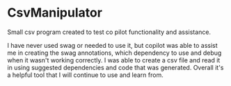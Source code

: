 # CsvManipulator
Small csv program created to test co pilot functionality and assistance.

I have never used swag or needed to use it, but copilot was able to assist me in creating the swag annotations, which
dependency to use and debug when it wasn't working correctly. I was able to create a csv file and read it in using suggested
dependencies and code that was generated. Overall it's a helpful tool that I will continue to use and learn from.


